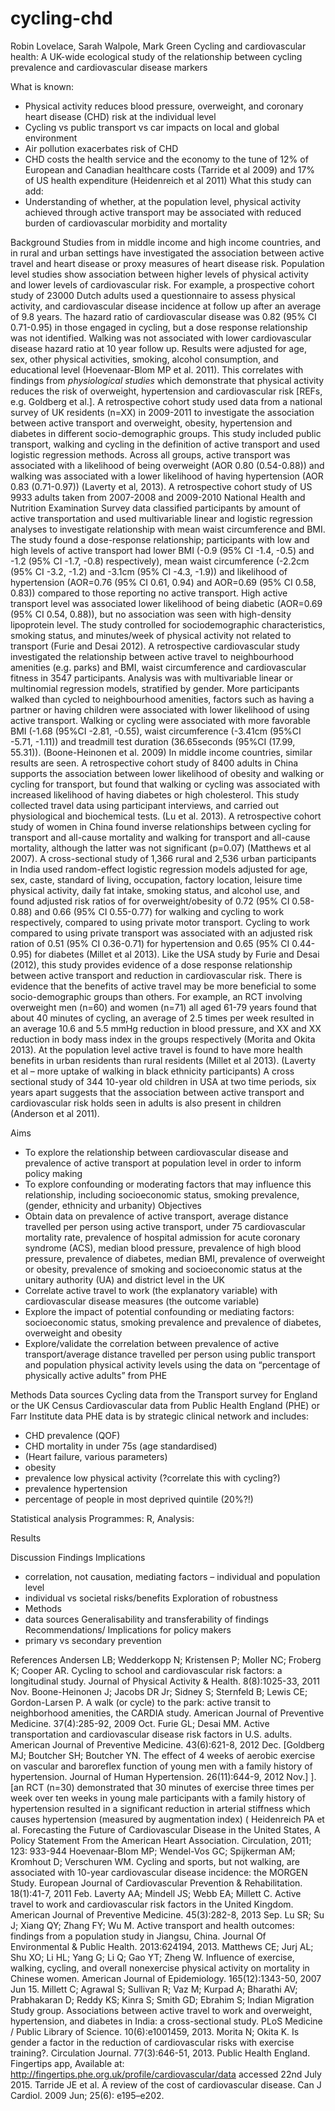 # cycling-chd

Robin Lovelace, Sarah Walpole, Mark Green
Cycling and cardiovascular health: A UK-wide ecological study of the relationship between cycling prevalence and cardiovascular disease markers

What is known:
* Physical activity reduces blood pressure, overweight, and coronary heart disease (CHD) risk at the individual level 
* Cycling vs public transport vs car impacts on local and global environment
* Air pollution exacerbates risk of CHD
* CHD costs the health service and the economy to the tune of 12% of European and Canadian healthcare costs (Tarride et al 2009) and 17% of US health expenditure (Heidenreich et al 2011)
What this study can add:
* Understanding of whether, at the population level, physical activity achieved through active transport may be associated with reduced burden of cardiovascular morbidity and mortality

Background
Studies from in middle income and high income countries, and in rural and urban settings have investigated the association between active travel and heart disease or proxy measures of heart disease risk. Population level studies show association between higher levels of physical activity and lower levels of cardiovascular risk. For example, a prospective cohort study of 23000 Dutch adults used a questionnaire to assess physical activity, and cardiovascular disease incidence at follow up after an average of 9.8 years. The hazard ratio of cardiovascular disease was 0.82 (95% CI 0.71-0.95) in those engaged in cycling, but a dose response relationship was not identified. Walking was not associated with lower cardiovascular disease hazard ratio at 10 year follow up. Results were adjusted for age, sex, other physical activities, smoking, alcohol consumption, and educational level (Hoevenaar-Blom MP et al. 2011). This correlates with findings from *physiological studies* which demonstrate that physical activity reduces the risk of overweight, hypertension and cardiovascular risk [REFs, e.g. Goldberg et al.]. 
A retrospective cohort study used data from a national survey of UK residents (n=XX)  in 2009-2011 to investigate the association between active transport and overweight, obesity, hypertension and diabetes in different socio-demographic groups. This study included public transport, walking and cycling in the definition of active transport and used logistic regression methods. Across all groups, active transport was associated with a likelihood of being overweight (AOR 0.80 (0.54-0.88)) and walking was associated with a lower likelihood of having hypertension (AOR 0.83 (0.71-0.97)) (Laverty et al, 2013). A retrospective cohort study of US 9933 adults taken from 2007-2008 and 2009-2010 National Health and Nutrition Examination Survey data classified participants by amount of active transportation and used multivariable linear and logistic regression analyses to investigate relationship with mean waist circumference and BMI. The study found a dose-response relationship; participants with low and high levels of active transport had lower BMI (-0.9 (95% CI -1.4, -0.5) and -1.2 (95% CI -1.7, -0.8) respectively), mean waist circumference (-2.2cm (95% CI -3.2, -1.2) and -3.1cm (95% CI -4.3, -1.9)) and likelihood of hypertension (AOR=0.76 (95% CI 0.61, 0.94) and AOR=0.69 (95% CI 0.58, 0.83)) compared to those reporting no active transport. High active transport level was associated lower likelihood of being diabetic (AOR=0.69 (95% CI 0.54, 0.88)), but no association was seen with high-density lipoprotein level. The study controlled for sociodemographic characteristics, smoking status, and minutes/week of physical activity not related to transport (Furie and Desai 2012). 
A retrospective cardiovascular study investigated the relationship between active travel to neighbourhood amenities (e.g. parks) and BMI, waist circumference and cardiovascular fitness in 3547 participants. Analysis was with multivariable linear or multinomial regression models, stratified by gender. More participants walked than cycled to neighbourhood amenities, factors such as having a partner or having children were associated with lower likelihood of using active transport. Walking or cycling were associated with more favorable BMI (-1.68 (95%CI -2.81, -0.55), waist circumference (-3.41cm (95%CI -5.71, -1.11)) and treadmill test duration (36.65seconds (95%CI (17.99, 55.31)). (Boone-Heinonen et al. 2009)
In middle income countries, similar results are seen. A retrospective cohort study of 8400 adults in China supports the association between lower likelihood of obesity and walking or cycling for transport, but found that walking or cycling was associated with increased likelihood of having diabetes or high cholesterol. This study collected travel data using participant interviews, and carried out physiological and biochemical tests. (Lu et al. 2013).  A retrospective cohort study of women in China found inverse relationships between cycling for transport and all-cause mortality and walking for transport and all-cause mortality, although the latter was not significant (p=0.07) (Matthews et al 2007). A cross-sectional study of 1,366 rural and 2,536 urban participants in India used random-effect logistic regression models adjusted for age, sex, caste, standard of living, occupation, factory location, leisure time physical activity, daily fat intake, smoking status, and alcohol use, and found adjusted risk ratios of for overweight/obesity of 0.72 (95% CI 0.58-0.88) and 0.66 (95% CI 0.55-0.77) for walking and cycling to work respectively, compared to using private motor transport. Cycling to work compared to using private transport was associated with an adjusted risk ration of 0.51 (95% CI 0.36-0.71) for hypertension and 0.65 (95% CI 0.44-0.95) for diabetes (Millet et al 2013). Like the USA study by Furie and Desai (2012), this study provides evidence of a dose response relationship between active transport and reduction in cardiovascular risk.
There is evidence that the benefits of active travel may be more beneficial to some socio-demographic groups than others. For example, an RCT involving overweight men (n=60) and women (n=71) all aged 61-79 years found that about 40 minutes of cycling, an average of 2.5 times per week resulted in an average 10.6 and 5.5 mmHg reduction in blood pressure, and XX and XX reduction in body mass index in the groups respectively (Morita and Okita 2013). At the population level active travel is found to have more health benefits in urban residents than rural residents (Millet et al 2013). (Laverty et al – more uptake of walking in black ethnicity participants) A cross sectional study of 344 10-year old children in USA at two time periods, six years apart suggests that the association between active transport and cardiovascular risk holds seen in adults is also present in children (Anderson et al 2011). 

Aims 
- To explore the relationship between cardiovascular disease and prevalence of active transport at population level in order to inform policy making 
- To explore confounding or moderating factors that may influence this relationship, including socioeconomic status, smoking prevalence, (gender, ethnicity and urbanity)
Objectives
- Obtain data on prevalence of active transport, average distance travelled per person using active transport, under 75 cardiovascular mortality rate, prevalence of hospital admission for acute coronary syndrome (ACS), median blood pressure, prevalence of high blood pressure, prevalence of diabetes, median BMI, prevalence of overweight or obesity, prevalence of  smoking and socioeconomic status at the unitary authority (UA) and district level in the UK
- Correlate active travel to work (the explanatory variable) with cardiovascular disease measures (the outcome variable)
- Explore the impact of  potential confounding or  mediating factors: socioeconomic status, smoking prevalence and prevalence of diabetes, overweight and obesity
- Explore/validate the correlation between prevalence of active transport/average distance travelled per person using public transport and population physical activity levels using the data on “percentage of physically active adults” from PHE

Methods
Data sources
Cycling data from the Transport survey for England or the UK Census
Cardiovascular data from Public Health England (PHE) or Farr Institute data
PHE data is by strategic clinical network and includes: 
- CHD prevalence (QOF)
- CHD mortality in under 75s (age standardised)
- (Heart failure, various parameters)
- obesity
- prevalence low physical activity (?correlate this with cycling?)
- prevalence hypertension
- percentage of people in most deprived quintile (20%?!)

Statistical analysis
Programmes: R,
Analysis:  

Results

Discussion
Findings
Implications 
- correlation, not causation, mediating factors – individual and population level
- individual vs societal risks/benefits
Exploration of robustness
- Methods
- data sources
Generalisability and transferability of findings
Recommendations/ Implications for policy makers
- primary vs secondary prevention





References
Andersen LB;  Wedderkopp N;  Kristensen P;  Moller NC;  Froberg K;  Cooper AR. Cycling to school and cardiovascular risk factors: a longitudinal study. Journal of Physical Activity & Health.  8(8):1025-33, 2011 Nov. 
Boone-Heinonen J;  Jacobs DR Jr;  Sidney S;  Sternfeld B;  Lewis CE;  Gordon-Larsen P. A walk (or cycle) to the park: active transit to neighborhood amenities, the CARDIA study. American Journal of Preventive Medicine.  37(4):285-92, 2009 Oct. 
Furie GL; Desai MM. Active transportation and cardiovascular disease risk factors in U.S. adults.  American Journal of Preventive Medicine.  43(6):621-8, 2012 Dec. 
[Goldberg MJ;  Boutcher SH;  Boutcher YN. The effect of 4 weeks of aerobic exercise on vascular and baroreflex function of young men with a family history of hypertension. Journal of Human Hypertension.  26(11):644-9, 2012 Nov.] ]. [an RCT (n=30) demonstrated that 30 minutes of exercise three times per week over ten weeks in young male participants with a family history of hypertension resulted in a significant reduction in arterial stiffness which causes hypertension (measured by augmentation index) (
Heidenreich PA et al. Forecasting the Future of Cardiovascular Disease in the United States, A Policy Statement From the American Heart Association. Circulation, 2011; 123: 933-944
Hoevenaar-Blom MP;  Wendel-Vos GC;  Spijkerman AM;  Kromhout D;  Verschuren WM. Cycling and sports, but not walking, are associated with 10-year cardiovascular disease incidence: the MORGEN Study. European Journal of Cardiovascular Prevention & Rehabilitation.  18(1):41-7, 2011 Feb. 
Laverty AA;  Mindell JS;  Webb EA;  Millett C. Active travel to work and cardiovascular risk factors in the United Kingdom. American Journal of Preventive Medicine.  45(3):282-8, 2013 Sep. 
Lu SR;  Su J;  Xiang QY;  Zhang FY;  Wu M. Active transport and health outcomes: findings from a population study in Jiangsu, China. Journal Of Environmental & Public Health.  2013:624194, 2013. 
Matthews CE;  Jurj AL;  Shu XO;  Li HL;  Yang G;  Li Q;  Gao YT;  Zheng W. Influence of exercise, walking, cycling, and overall nonexercise physical activity on mortality in Chinese women. American Journal of Epidemiology.  165(12):1343-50, 2007 Jun 15. 
Millett C;  Agrawal S;  Sullivan R;  Vaz M;  Kurpad A;  Bharathi AV;  Prabhakaran D;  Reddy KS;  Kinra S;  Smith GD;  Ebrahim S;  Indian Migration Study group. Associations between active travel to work and overweight, hypertension, and diabetes in India: a cross-sectional study. PLoS Medicine / Public Library of Science.  10(6):e1001459, 2013. 
Morita N;  Okita K. Is gender a factor in the reduction of cardiovascular risks with exercise training?. Circulation Journal.  77(3):646-51, 2013. 
Public Health England. Fingertips app, Available at: http://fingertips.phe.org.uk/profile/cardiovascular/data accessed 22nd July 2015. 
Tarride JE et al. A review of the cost of cardiovascular disease. Can J Cardiol. 2009 Jun; 25(6): e195–e202. 

 
